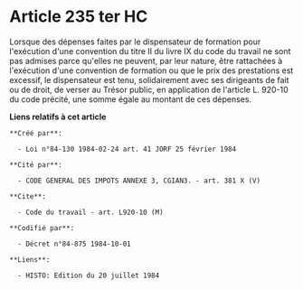 # Article 235 ter HC

Lorsque des dépenses faites par le dispensateur de formation pour l'exécution d'une convention du titre II du livre IX du
code du travail ne sont pas admises parce qu'elles ne peuvent, par leur nature, être rattachées à l'exécution d'une
convention de formation ou que le prix des prestations est excessif, le dispensateur est tenu, solidairement avec ses
dirigeants de fait ou de droit, de verser au Trésor public, en application de l'article L. 920-10 du code précité, une somme
égale au montant de ces dépenses.

**Liens relatifs à cet article**

	**Créé par**:

	  - Loi n°84-130 1984-02-24 art. 41 JORF 25 février 1984

	**Cité par**:

	  - CODE GENERAL DES IMPOTS ANNEXE 3, CGIAN3. - art. 381 X (V)

	**Cite**:

	  - Code du travail - art. L920-10 (M)

	**Codifié par**:

	  - Décret n°84-875 1984-10-01

	**Liens**:

	  - HISTO: Edition du 20 juillet 1984
